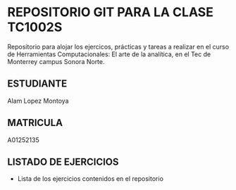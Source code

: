 # REPOSITORIO GIT PARA LA CLASE TC1002S
Repositorio para alojar los ejercicos, prácticas y tareas a realizar 
en el curso de Herramientas Computacionales: El arte de la analítica,
en el Tec de Monterrey campus Sonora Norte.
## ESTUDIANTE 
Alam Lopez Montoya	

## MATRICULA
A01252135

## LISTADO DE EJERCICIOS
* Lista de los ejercicios contenidos en el repositorio
